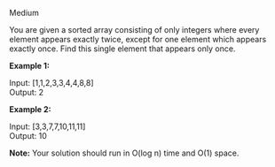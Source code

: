 Medium

You are given a sorted array consisting of only integers where every element appears exactly twice, except for one element which appears exactly once. Find this single element that appears only once.

 

**Example 1:**

Input: [1,1,2,3,3,4,4,8,8]  
Output: 2  

**Example 2:**

Input: [3,3,7,7,10,11,11]  
Output: 10
 

**Note:** Your solution should run in O(log n) time and O(1) space.
